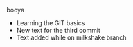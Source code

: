 booya

- Learning the GIT basics
- New text for the third commit
- Text added while on milkshake branch
